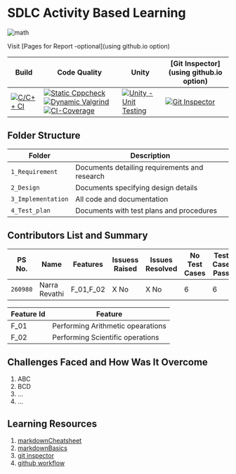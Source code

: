 # SDLC Activity Based Learning
![math](https://user-images.githubusercontent.com/80764179/114262836-d25db980-99ff-11eb-8e60-7894a6e0a0b4.jpg)

Visit [Pages for Report -optional](using github.io option)

Build | Code Quality | Unity | [Git Inspector](using github.io option)
------|----------|-------|--------------
[![C/C++ CI](https://github.com/260980/Mini-Project/actions/workflows/c-cpp.yml/badge.svg)](https://github.com/260980/Mini-Project/actions/workflows/c-cpp.yml) | [![Static Cppcheck](https://github.com/260980/Mini-Project/actions/workflows/cppcheck.yml/badge.svg)](https://github.com/260980/Mini-Project/actions/workflows/cppcheck.yml) [![Dynamic Valgrind](https://github.com/260980/Mini-Project/actions/workflows/CodeQuality_Dynamic.yml/badge.svg)](https://github.com/260980/Mini-Project/actions/workflows/CodeQuality_Dynamic.yml) [![CI-Coverage](https://github.com/260980/Mini-Project/actions/workflows/gcov.yml/badge.svg)](https://github.com/260980/Mini-Project/actions/workflows/gcov.yml) | [![Unity - Unit Testing](https://github.com/260980/Mini-Project/actions/workflows/unity.yml/badge.svg)](https://github.com/260980/Mini-Project/actions/workflows/unity.yml)| [![Git Inspector](https://github.com/260980/Mini-Project/actions/workflows/gitinspector.yml/badge.svg)](https://github.com/260980/Mini-Project/actions/workflows/gitinspector.yml)


## Folder Structure
Folder             | Description
-------------------| -----------------------------------------
`1_Requirement`   | Documents detailing requirements and research
`2_Design`         | Documents specifying design details
`3_Implementation` | All code and documentation
`4_Test_plan`      | Documents with test plans and procedures

## Contributors List and Summary

PS No. |  Name   |    Features    | Issuess Raised |Issues Resolved|No Test Cases|Test Case Pass
-------|---------|----------------|----------------|---------------|-------------|--------------
`260980` | Narra Revathi  | F_01,F_02    | X No     | X No   |6   |6


| Feature Id | Feature |
|----------- | ------- |
| F_01 | Performing Arithmetic opearations |
| F_02 | Performing Scientific operations |

## Challenges Faced and How Was It Overcome

1. ABC
2. BCD
3. ...
4. ...

## Learning Resources
1. [markdownCheatsheet](https://github.com/adam-p/markdown-here/wiki/Markdown-Cheatsheet)
2. [markdownBasics](https://guides.github.com/features/mastering-markdown/)
3. [git inspector](https://github.com/ejwa/gitinspector.git)
4. [github workflow](https://docs.github.com/en/actions/learn-github-action)

